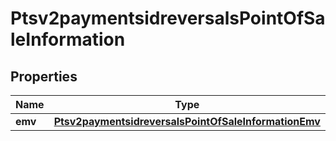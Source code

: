 
# Ptsv2paymentsidreversalsPointOfSaleInformation

## Properties
Name | Type | Description | Notes
------------ | ------------- | ------------- | -------------
**emv** | [**Ptsv2paymentsidreversalsPointOfSaleInformationEmv**](Ptsv2paymentsidreversalsPointOfSaleInformationEmv.md) |  |  [optional]



